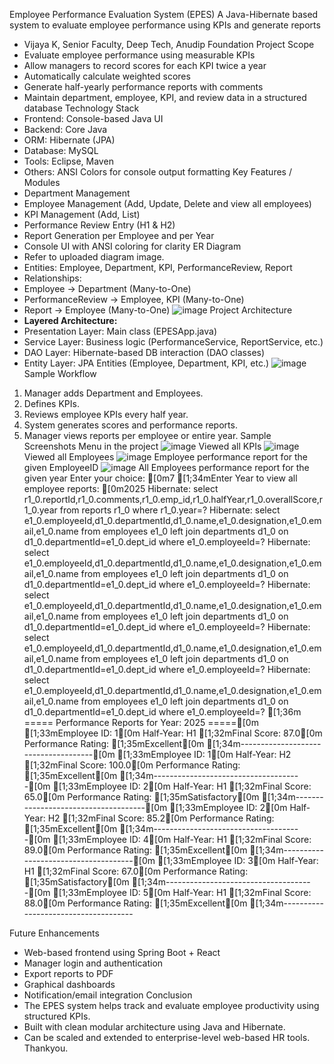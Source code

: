 Employee Performance Evaluation System (EPES)
A Java-Hibernate based system to evaluate employee performance using KPIs and generate reports
  - Vijaya K, Senior Faculty, Deep Tech, Anudip Foundation
Project Scope
  - Evaluate employee performance using measurable KPIs
  - Allow managers to record scores for each KPI twice a year
  - Automatically calculate weighted scores
  - Generate half-yearly performance reports with comments
  - Maintain department, employee, KPI, and review data in a structured database
Technology Stack
  - Frontend: Console-based Java UI
  - Backend: Core Java
  - ORM: Hibernate (JPA)
  - Database: MySQL
  - Tools: Eclipse, Maven 
  - Others: ANSI Colors for console output formatting
Key Features / Modules
  - Department Management
  - Employee Management (Add, Update, Delete and view all employees)
  - KPI Management (Add, List)
  - Performance Review Entry (H1 & H2)
  - Report Generation per Employee and per Year
  - Console UI with ANSI coloring for clarity
ER Diagram
  - Refer to uploaded diagram image.
  - Entities: Employee, Department, KPI, PerformanceReview, Report
  - Relationships:
  - Employee → Department (Many-to-One)
  - PerformanceReview → Employee, KPI (Many-to-One)
  - Report → Employee (Many-to-One)
    ![image](https://github.com/user-attachments/assets/08528933-9ada-4bf8-8840-3b5b5904c5da)
Project Architecture
  - **Layered Architecture:**
  - Presentation Layer: Main class (EPESApp.java)
  - Service Layer: Business logic (PerformanceService, ReportService, etc.)
  - DAO Layer: Hibernate-based DB interaction (DAO classes)
  - Entity Layer: JPA Entities (Employee, Department, KPI, etc.)
    ![image](https://github.com/user-attachments/assets/9482f8ca-9f83-4ae0-bd90-a7189fb5568a)
Sample Workflow
  1. Manager adds Department and Employees.
  2. Defines KPIs.
  3. Reviews employee KPIs every half year.
  4. System generates scores and performance reports.
  5. Manager views reports per employee or entire year.
Sample Screenshots
   Menu in the project
     ![image](https://github.com/user-attachments/assets/214a0097-fc97-4b06-979a-a07789d46f6c)
   Viewed all KPIs
     ![image](https://github.com/user-attachments/assets/7e47ec29-0434-46b4-a5e6-47ec90c32cfd)
   Viewed all Employees
     ![image](https://github.com/user-attachments/assets/e0886808-3b19-4f44-8b06-4c8c5c1104e6)
   Employee performance report for the given EmployeeID
     ![image](https://github.com/user-attachments/assets/d03c0673-bb62-47d5-a3f9-dc11a479ec73)
  All Employees performance report for the given year
    Enter your choice: [0m7
[1;34mEnter Year to view all employee reports: [0m2025
Hibernate: select r1_0.reportId,r1_0.comments,r1_0.emp_id,r1_0.halfYear,r1_0.overallScore,r1_0.year from reports r1_0 where r1_0.year=?
Hibernate: select e1_0.employeeId,d1_0.departmentId,d1_0.name,e1_0.designation,e1_0.email,e1_0.name from employees e1_0 left join departments d1_0 on d1_0.departmentId=e1_0.dept_id where e1_0.employeeId=?
Hibernate: select e1_0.employeeId,d1_0.departmentId,d1_0.name,e1_0.designation,e1_0.email,e1_0.name from employees e1_0 left join departments d1_0 on d1_0.departmentId=e1_0.dept_id where e1_0.employeeId=?
Hibernate: select e1_0.employeeId,d1_0.departmentId,d1_0.name,e1_0.designation,e1_0.email,e1_0.name from employees e1_0 left join departments d1_0 on d1_0.departmentId=e1_0.dept_id where e1_0.employeeId=?
Hibernate: select e1_0.employeeId,d1_0.departmentId,d1_0.name,e1_0.designation,e1_0.email,e1_0.name from employees e1_0 left join departments d1_0 on d1_0.departmentId=e1_0.dept_id where e1_0.employeeId=?
Hibernate: select e1_0.employeeId,d1_0.departmentId,d1_0.name,e1_0.designation,e1_0.email,e1_0.name from employees e1_0 left join departments d1_0 on d1_0.departmentId=e1_0.dept_id where e1_0.employeeId=?
[1;36m
===== Performance Reports for Year: 2025 =====[0m
[1;33mEmployee ID: 1[0m
Half-Year: H1
[1;32mFinal Score: 87.0[0m
Performance Rating: [1;35mExcellent[0m
[1;34m-------------------------------------[0m
[1;33mEmployee ID: 1[0m
Half-Year: H2
[1;32mFinal Score: 100.0[0m
Performance Rating: [1;35mExcellent[0m
[1;34m-------------------------------------[0m
[1;33mEmployee ID: 2[0m
Half-Year: H1
[1;32mFinal Score: 65.0[0m
Performance Rating: [1;35mSatisfactory[0m
[1;34m-------------------------------------[0m
[1;33mEmployee ID: 2[0m
Half-Year: H2
[1;32mFinal Score: 85.2[0m
Performance Rating: [1;35mExcellent[0m
[1;34m-------------------------------------[0m
[1;33mEmployee ID: 4[0m
Half-Year: H1
[1;32mFinal Score: 89.0[0m
Performance Rating: [1;35mExcellent[0m
[1;34m-------------------------------------[0m
[1;33mEmployee ID: 3[0m
Half-Year: H1
[1;32mFinal Score: 67.0[0m
Performance Rating: [1;35mSatisfactory[0m
[1;34m-------------------------------------[0m
[1;33mEmployee ID: 5[0m
Half-Year: H1
[1;32mFinal Score: 88.0[0m
Performance Rating: [1;35mExcellent[0m
[1;34m-------------------------------------

Future Enhancements
  - Web-based frontend using Spring Boot +  React
  - Manager login and authentication
  - Export reports to PDF
  - Graphical dashboards
  - Notification/email integration
Conclusion
  - The EPES system helps track and evaluate employee productivity using structured KPIs.
  - Built with clean modular architecture using Java and Hibernate.
  - Can be scaled and extended to enterprise-level web-based HR tools.
Thankyou. 


















